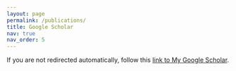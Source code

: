 ```yaml
---
layout: page
permalink: /publications/
title: Google Scholar
nav: true
nav_order: 5
---
```


<script>window.location.href = "https://scholar.google.com/citations?user=Y5ReiQsAAAAJ&hl=en";</script>

If you are not redirected automatically, follow this <a href="https://scholar.google.com/citations?user=Y5ReiQsAAAAJ&hl=en">link to My Google Scholar</a>.